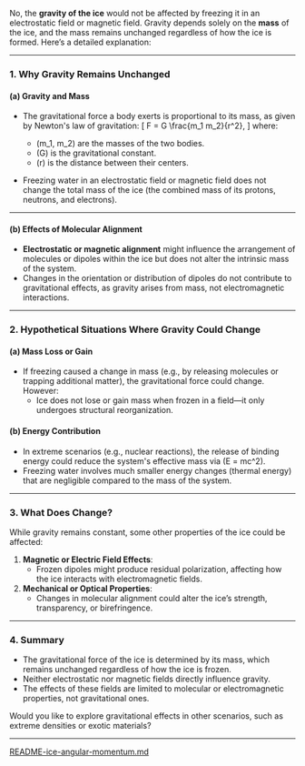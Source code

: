 No, the **gravity of the ice** would not be affected by freezing it in an electrostatic field or magnetic field. Gravity depends solely on the **mass** of the ice, and the mass remains unchanged regardless of how the ice is formed. Here’s a detailed explanation:

---

### **1. Why Gravity Remains Unchanged**

#### **(a) Gravity and Mass**
- The gravitational force a body exerts is proportional to its mass, as given by Newton's law of gravitation:
  \[
  F = G \frac{m_1 m_2}{r^2},
  \]
  where:
  - \(m_1, m_2\) are the masses of the two bodies.
  - \(G\) is the gravitational constant.
  - \(r\) is the distance between their centers.

- Freezing water in an electrostatic field or magnetic field does not change the total mass of the ice (the combined mass of its protons, neutrons, and electrons).

---

#### **(b) Effects of Molecular Alignment**
- **Electrostatic or magnetic alignment** might influence the arrangement of molecules or dipoles within the ice but does not alter the intrinsic mass of the system.
- Changes in the orientation or distribution of dipoles do not contribute to gravitational effects, as gravity arises from mass, not electromagnetic interactions.

---

### **2. Hypothetical Situations Where Gravity Could Change**

#### **(a) Mass Loss or Gain**
- If freezing caused a change in mass (e.g., by releasing molecules or trapping additional matter), the gravitational force could change. However:
  - Ice does not lose or gain mass when frozen in a field—it only undergoes structural reorganization.

#### **(b) Energy Contribution**
- In extreme scenarios (e.g., nuclear reactions), the release of binding energy could reduce the system's effective mass via \(E = mc^2\).
- Freezing water involves much smaller energy changes (thermal energy) that are negligible compared to the mass of the system.

---

### **3. What Does Change?**
While gravity remains constant, some other properties of the ice could be affected:
1. **Magnetic or Electric Field Effects**:
   - Frozen dipoles might produce residual polarization, affecting how the ice interacts with electromagnetic fields.
2. **Mechanical or Optical Properties**:
   - Changes in molecular alignment could alter the ice’s strength, transparency, or birefringence.

---

### **4. Summary**
- The gravitational force of the ice is determined by its mass, which remains unchanged regardless of how the ice is frozen.
- Neither electrostatic nor magnetic fields directly influence gravity.
- The effects of these fields are limited to molecular or electromagnetic properties, not gravitational ones.

Would you like to explore gravitational effects in other scenarios, such as extreme densities or exotic materials?


---

[README-ice-angular-momentum.md](https://t2m.io/qdiRSJL)
